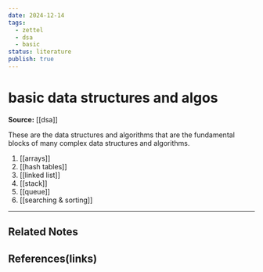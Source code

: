 ```yaml
---
date: 2024-12-14
tags:
  - zettel
  - dsa
  - basic
status: literature
publish: true
---
```

# basic data structures and algos

**Source:** [[dsa]]

These are the data structures and algorithms that are the fundamental blocks of many complex data structures and algorithms.

1. [[arrays]]
2. [[hash tables]]
3. [[linked list]]
4. [[stack]]
5. [[queue]]
6. [[searching & sorting]]



---
## Related Notes

## References(links)

